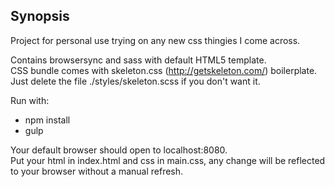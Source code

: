 ## Synopsis

Project for personal use trying on any new css thingies I come across.

Contains browsersync and sass with default HTML5 template.  
CSS bundle comes with skeleton.css (http://getskeleton.com/) boilerplate.  
Just delete the file ./styles/skeleton.scss if you don't want it.  

Run with:
 - npm install
 - gulp

Your default browser should open to localhost:8080.  
Put your html in index.html and css in main.css, any change will be
reflected to your browser without a manual refresh.
